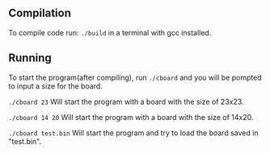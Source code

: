 
## Compilation
To compile code run:
``` ./build ``` 
in a terminal with gcc installed.

## Running
To start the program(after compiling), run 
``` ./cboard ```
and you will be pompted to input a size for the board.

``` ./cboard 23 ```
Will start the program with a board with the size of 23x23.

``` ./cboard 14 20 ``` 
Will start the program with a board with the size of 14x20.

``` ./cboard test.bin ```
Will start the program and try to load the board saved in "test.bin".
